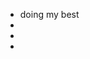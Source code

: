 -  doing my best
-
-
- <!---
skysilverknight/skysilverknight is a ✨ special ✨ repository because its `README.md` (this file) appears on your GitHub profile.
You can click the Preview link to take a look at your changes.
--->
